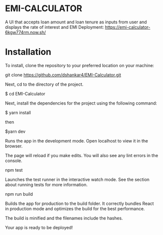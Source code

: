 # EMI-CALCULATOR
A UI that accepts loan amount and loan tenure as inputs from user and displays the rate of interest and EMI Deployment: https://emi-calculator-6kgw774rm.now.sh/

# Installation
To install, clone the repository to your preferred location on your machine:

git clone https://github.com/dshankar4/EMI-Calculator.git

Next, cd to the directory of the project.

$ cd EMI-Calculator

Next, install the dependencies for the project using the following command:

$ yarn install

then

$yarn dev

Runs the app in the development mode. Open localhost to view it in the browser.

The page will reload if you make edits. You will also see any lint errors in the console.

npm test

Launches the test runner in the interactive watch mode. See the section about running tests for more information.

npm run build

Builds the app for production to the build folder. It correctly bundles React in production mode and optimizes the build for the best performance.

The build is minified and the filenames include the hashes.

Your app is ready to be deployed!
